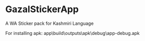 # GazalStickerApp
A WA Sticker pack for Kashmiri Language

For installing apk: app\build\outputs\apk\debug\app-debug.apk
